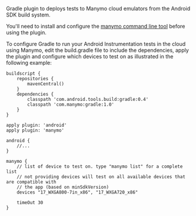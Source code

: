 Gradle plugin to deploys tests to Manymo cloud emulators from the Android SDK build system.

You'll need to install and configure the [manymo command line tool](https://www.manymo.com/pages/documentation/manymo-command-line-tool) before using the plugin.

To configure Gradle to run your Android Instrumentation tests in the cloud using Manymo, edit the build.gradle file to include the dependencies, apply the plugin and configure which devices to test on as illustrated in the following example:

    buildscript {
        repositories {
            mavenCentral()
        }
        dependencies {
            classpath 'com.android.tools.build:gradle:0.4'
            classpath 'com.manymo:gradle:1.0'
        }
    }
    
    apply plugin: 'android'
    apply plugin: 'manymo'
    
    android {
        //...
    }
    
    manymo {
        // list of device to test on. type "manymo list" for a complete list
        // not providing devices will test on all available devices that are compatible with
        // the app (based on minSdkVersion)
        devices "17_WXGA800-7in_x86", "17_WXGA720_x86"
    
        timeOut 30
    }
